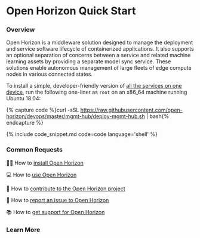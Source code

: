 
# Open Horizon Quick Start

### Overview

Open Horizon is a middleware solution designed to manage the deployment and service software lifecycle of containerized applications. It also supports an optional separation of concerns between a service and related machine learning assets by providing a separate model sync service.  These solutions enable autonomous management of large fleets of edge compute nodes in various connected states.

To install a simple, developer-friendly version of [all the services on one device](https://github.com/open-horizon/devops/tree/master/mgmt-hub), run the following one-liner as `root` on an x86_64 machine running Ubuntu 18.04:

{% capture code %}curl -sSL https://raw.githubusercontent.com/open-horizon/devops/master/mgmt-hub/deploy-mgmt-hub.sh | bash{% endcapture %}

{% include code_snippet.md code=code language='shell' %}

### Common Requests

👩‍💻 How to [install Open Horizon](common-requests/install.md)

💻 How to [use Open Horizon](common-requests/use.md)

💾 How to [contribute to the Open Horizon project](common-requests/contribute.md)

🐞 How to [report an issue to Open Horizon](common-requests/report-an-issue.md)

📚 How to [get support for Open Horizon](common-requests/get-technical-support.md)

### Learn More

